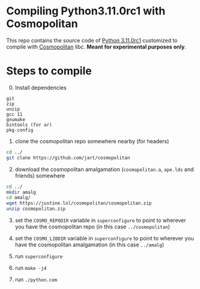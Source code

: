 # Compiling Python3.11.0rc1 with Cosmopolitan

This repo contains the source code of [Python 3.11.0rc1][py311] customized to
compile with [Cosmopolitan][cosmo] libc.  **Meant for experimental purposes
only**.

# Steps to compile
0. Install dependencies
```
git
zip
unzip
gcc 11
gnumake
bintools (for ar)
pkg-config
```

1. clone the cosmopolitan repo somewhere nearby (for headers)

```bash
cd ../
git clone https://github.com/jart/cosmopolitan
```

2. download the cosmopolitan amalgamation (`cosmopolitan.a`, `ape.lds` and
   friends) somewhere

```bash
cd ../
mkdir amalg
cd amalg/
wget https://justine.lol/cosmopolitan/cosmopolitan.zip
unzip cosmopolitan.zip
```

3. set the `COSMO_REPODIR` variable in `superconfigure` to point to wherever you
   have the cosmopolitan repo (in this case `../cosmopolitan`)

4. set the `COSMO_LIBDIR` variable in `superconfigure` to point to wherever you
   have the cosmopolitan amalgamation (in this case `../amalg`)

5. run `superconfigure`

6. run `make -j4`

7. run `./python.com`



[py311]: https://github.com/python/cpython/tree/41cb07120b7792eac6413b0c56256a25e9b14e5d
[cosmo]: https://github.com/jart/cosmopolitan
